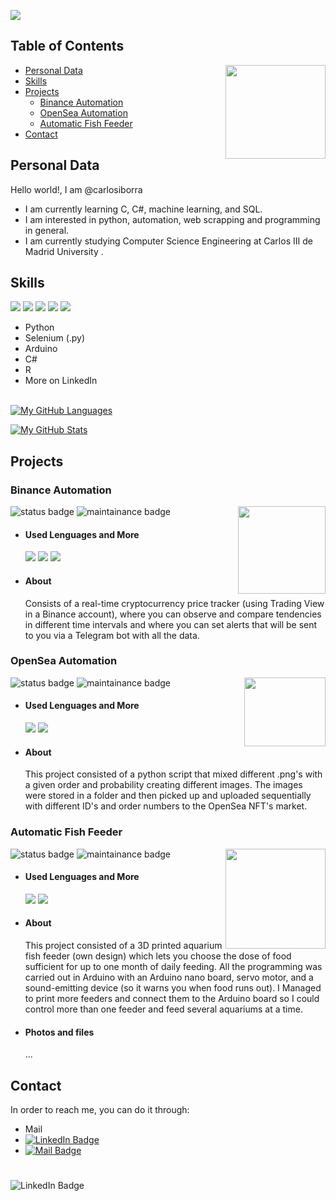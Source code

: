 <a href = "url"><img src = "https://user-images.githubusercontent.com/41797418/153309984-33746328-34c8-45d9-8810-296fdc9a1686.gif" align="center" ></a>

## Table of Contents
<a href = "url"><img src = "https://media.giphy.com/media/jdPMeyv9rn0hZHh8n9/giphy.gifhttps://media.giphy.com/media/kH1DBkPNyZPOk0BxrM/giphy.gif" align="right" width="160" height="150"></a>
* [Personal Data](#personal-data) 
* [Skills](#skills)
* [Projects](#projects)
  - [Binance Automation](#binance-automation)
  - [OpenSea Automation](#opensea-automation)
  - [Automatic Fish Feeder](#automatic-fish-feeder)
* [Contact](#contact)

## Personal Data
Hello world!, I am @carlosiborra
  - I am currently learning C, C#, machine learning, and SQL.
  - I am interested in python, automation, web scrapping and programming in general.
  - I am currently studying Computer Science Engineering at Carlos III de Madrid University .

## Skills
![](https://img.shields.io/badge/Code-Python-informational?style=flat&logo=python&logoColor=white&color=yellow)
![](https://img.shields.io/badge/Code-Selenium-informational?style=flat&logo=Selenium&logoColor=white&color=brown)
![](https://img.shields.io/badge/Code-Arduino-informational?style=flat&logo=Arduino&logoColor=white&color=lightgrey)
![](https://img.shields.io/badge/Code-CSharp-informational?style=flat&logo=CSharp&logoColor=white&color=blue)
![](https://img.shields.io/badge/Code-R-informational?style=flat&logo=R&logoColor=white&color=red)

  - Python
  - Selenium (.py)
  - Arduino
  - C#
  - R
  - More on LinkedIn</br></br>

[![My GitHub Languages](https://github-readme-stats.vercel.app/api/top-langs/?username=carlosiborra&theme=darcula)]()

[![My GitHub Stats](https://github-readme-stats.vercel.app/api/?username=carlosiborra&count_private=true&theme=darcula&show_icons=true)]()

## Projects
  ### Binance Automation
  ![status badge](https://img.shields.io/static/v1?label=Status&message=private&color=red)
  <a href = "url"><img src = "https://media.giphy.com/media/0KQHJ6xghJqgOJ8zl1/giphy.gif" align="right" width="140" height="140"></a>
  ![maintainance badge](https://img.shields.io/badge/Maintained%3F-yes-green.svg)
  
   - #### Used Lenguages and More
      ![](https://img.shields.io/badge/Code-Python-informational?style=flat&logo=python&logoColor=white&color=yellow)
      ![](https://img.shields.io/badge/Code-Selenium-informational?style=flat&logo=Selenium&logoColor=white&color=brown)
      ![](https://img.shields.io/badge/Code-TeleBot-informational?style=flat&logo=Telegram&logoColor=white&color=4AB197)
   - #### About
      Consists of a real-time cryptocurrency price tracker (using Trading View in a Binance account), where you can observe and compare tendencies in different time intervals and where you can set alerts that will be sent to you via a Telegram bot with all the data.
   
  ### OpenSea Automation
  ![status badge](https://img.shields.io/static/v1?label=Status&message=private&color=red)
  <a href = "url"><img src = "https://media.giphy.com/media/HRuLuZ4d0ekCZlHVlt/giphy.gif" align="right" width="130" height="110"></a>
  ![maintainance badge](https://img.shields.io/badge/Maintained%3F-no-red.svg)
  
   - #### Used Lenguages and More
      ![](https://img.shields.io/badge/Code-Python-informational?style=flat&logo=python&logoColor=white&color=yellow)
      ![](https://img.shields.io/badge/Code-Selenium-informational?style=flat&logo=Selenium&logoColor=white&color=brown)
   - #### About
      This project consisted of a python script that mixed different .png's with a given order and probability creating different images. The images were stored in a folder and then picked up and uploaded sequentially with different ID's and order numbers to the OpenSea NFT's market.

  ### Automatic Fish Feeder
  ![status badge](https://img.shields.io/static/v1?label=Status&message=private&color=red)
  <a href = "url"><img src = "https://media.giphy.com/media/Jh11uVLJx3a8emy29U/giphy.gif" align="right" width="160" height="160"></a>
  ![maintainance badge](https://img.shields.io/badge/Maintained%3F-no-red.svg)
  
   - #### Used Lenguages and More
      ![](https://img.shields.io/static/v1?label=3D&message=printer&color=green)
      ![](https://img.shields.io/badge/Code-Arduino-informational?style=flat&logo=Arduino&logoColor=white&color=lightgrey)
   - #### About
      This project consisted of a 3D printed aquarium fish feeder (own design) which lets you choose the dose of food sufficient for up to one month of daily feeding.
      All the programming was carried out in Arduino with an Arduino nano board, servo motor, and a sound-emitting device (so it warns you when food runs out).
     I Managed to print more feeders and connect them to the Arduino board so I could control more than one feeder and feed several aquariums at a time.
   - #### Photos and files
      ...

## Contact
In order to reach me, you can do it through:
  - Mail
  - [![LinkedIn Badge](https://img.shields.io/badge/LinkedIn-Profile-informational?style=flat&logo=linkedin&logoColor=white&color=0D76A8)](https://www.linkedin.com/in/carlos-iborra-llopis-bb84a1214/)
  - [![Mail Badge](https://img.shields.io/static/v1?label=My&message=WebPage&color=red)](https://carlosiborra.github.io/carlosiborra/)

#
![LinkedIn Badge](http://ForTheBadge.com/images/badges/built-by-developers.svg)
<!---
Hi intruder!
--->
